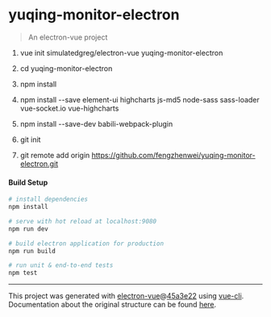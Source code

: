# yuqing-monitor-electron

> An electron-vue project

1. vue init simulatedgreg/electron-vue yuqing-monitor-electron

2. cd yuqing-monitor-electron

3. npm install

4. npm install --save element-ui highcharts js-md5 node-sass sass-loader vue-socket.io vue-highcharts

5. npm install --save-dev babili-webpack-plugin

6. git init

7. git remote add origin https://github.com/fengzhenwei/yuqing-monitor-electron.git

#### Build Setup

``` bash
# install dependencies
npm install

# serve with hot reload at localhost:9080
npm run dev

# build electron application for production
npm run build

# run unit & end-to-end tests
npm test


```

---

This project was generated with [electron-vue](https://github.com/SimulatedGREG/electron-vue)@[45a3e22](https://github.com/SimulatedGREG/electron-vue/tree/45a3e224e7bb8fc71909021ccfdcfec0f461f634) using [vue-cli](https://github.com/vuejs/vue-cli). Documentation about the original structure can be found [here](https://simulatedgreg.gitbooks.io/electron-vue/content/index.html).

